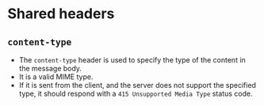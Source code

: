 # Shared headers
## `content-type`
- The `content-type` header is used to specify the type of the content in the message body.
- It is a valid MIME type.
- If it is sent from the client, and the server does not support the specified type, it should respond with a `415 Unsupported Media Type` status code.
